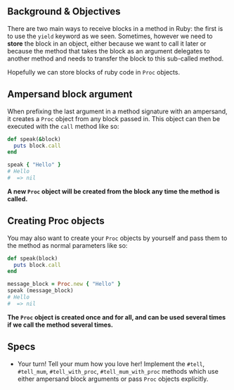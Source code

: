 ## Background & Objectives

There are two main ways to receive blocks in a method in Ruby: the first is to use the `yield` keyword as we seen. Sometimes, however we need to **store** the block in an object, either because we want to call it later or because the method that takes the block as an argument delegates to another method and needs to transfer the block to this sub-called method.

Hopefully we can store blocks of ruby code in `Proc` objects.

## Ampersand block argument

When prefixing the last argument in a method signature with an ampersand, it creates a `Proc` object from any block passed in. This object can then be executed with the `call` method like so:

```ruby
def speak(&block)
  puts block.call
end

speak { "Hello" }
# Hello
#  => nil
```

**A new `Proc` object will be created from the block any time the method is called.**

## Creating Proc objects
You may also want to create your `Proc` objects by yourself and pass them to the method as normal parameters like so:

```ruby
def speak(block)
  puts block.call
end

message_block = Proc.new { "Hello" }
speak (message_block)
# Hello
#  => nil
```

**The `Proc` object is created once and for all, and can be used several times if we call the method several times.**

## Specs

- Your turn! Tell your mum how you love her! Implement the `#tell`, `#tell_mum`, `#tell_with_proc`, `#tell_mum_with_proc`  methods which use either ampersand block arguments or pass `Proc` objects explicitly.
